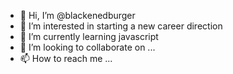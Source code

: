 - 👋 Hi, I’m @blackenedburger
- 👀 I’m interested in starting a new career direction
- 🌱 I’m currently learning javascript
- 💞️ I’m looking to collaborate on ...
- 📫 How to reach me ...

<!---
blackenedburger/blackenedburger is a ✨ special ✨ repository because its `README.md` (this file) appears on your GitHub profile.
You can click the Preview link to take a look at your changes.
--->
